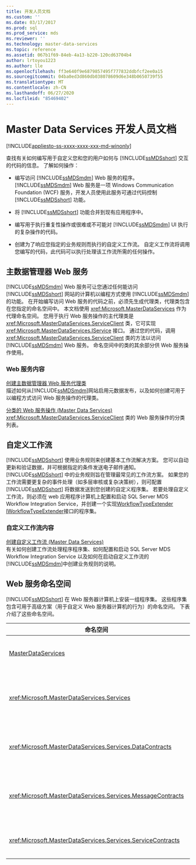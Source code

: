 ```yaml
---
title: 开发人员文档
ms.custom: ''
ms.date: 03/17/2017
ms.prod: sql
ms.prod_service: mds
ms.reviewer: ''
ms.technology: master-data-services
ms.topic: reference
ms.assetid: 067b1f69-84eb-4a13-b220-120cd63704b4
author: lrtoyou1223
ms.author: lle
ms.openlocfilehash: ff3e640f9e6879857495f777832ddbfcf2ee0a15
ms.sourcegitcommit: 04ba0ed3d860db038078609d6e348b0650739f55
ms.translationtype: MT
ms.contentlocale: zh-CN
ms.lasthandoff: 06/27/2020
ms.locfileid: "85469402"
---
```

# <a name="master-data-services-developer-documentation"></a>Master Data Services 开发人员文档

[!INCLUDE[appliesto-ss-xxxx-xxxx-xxx-md-winonly](../../includes/appliesto-ss-xxxx-xxxx-xxx-md-winonly.md)]

  查找有关如何编写用于自定义您和您的用户如何与 [!INCLUDE[ssMDSshort](../../includes/ssmdsshort-md.md)] 交互的代码的信息。 了解如何操作：  
  
-   编写访问 [!INCLUDE[ssMDSmdm](../../includes/ssmdsmdm-md.md)] Web 服务的程序。 [!INCLUDE[ssMDSmdm](../../includes/ssmdsmdm-md.md)] Web 服务是一项 Windows Communication Foundation (WCF) 服务，开发人员使用此服务可通过代码控制 [!INCLUDE[ssMDSshort](../../includes/ssmdsshort-md.md)] 功能。  
  
-   将 [!INCLUDE[ssMDSshort](../../includes/ssmdsshort-md.md)] 功能合并到现有应用程序中。  
  
-   编写用于执行重复性操作或很难或不可能对 [!INCLUDE[ssMDSmdm](../../includes/ssmdsmdm-md.md)] UI 执行的复杂操作的代码。  
  
-   创建为了响应您指定的业务规则而执行的自定义工作流。 自定义工作流将调用您编写的代码，此代码可以执行处理该工作流所需的任何操作。  
  
## <a name="master-data-manager-web-service"></a>主数据管理器 Web 服务  
 [!INCLUDE[ssMDSmdm](../../includes/ssmdsmdm-md.md)] Web 服务可让您通过任何能访问 [!INCLUDE[ssMDSshort](../../includes/ssmdsshort-md.md)] 网站的计算机以编程方式使用 [!INCLUDE[ssMDSmdm](../../includes/ssmdsmdm-md.md)] 的功能。 在开始编写访问 Web 服务的代码之前，必须先生成代理类，代理类包含在您指定的命名空间中。 本文档使用 <xref:Microsoft.MasterDataServices> 作为代理命名空间。 您用于执行 Web 服务操作的主代理类是 <xref:Microsoft.MasterDataServices.ServiceClient> 类，它可实现 <xref:Microsoft.MasterDataServices.IService> 接口。 通过您的代码，调用 <xref:Microsoft.MasterDataServices.ServiceClient> 类的方法以访问 [!INCLUDE[ssMDSmdm](../../includes/ssmdsmdm-md.md)] Web 服务。 命名空间中的类的其余部分供 Web 服务操作使用。  
  
### <a name="web-service-content"></a>Web 服务内容  
 [创建主数据管理器 Web 服务代理类](../../master-data-services/develop/create-master-data-manager-web-service-proxy-classes.md)  
 描述如何从[!INCLUDE[ssMDSmdm](../../includes/ssmdsmdm-md.md)]网站启用元数据发布，以及如何创建可用于以编程方式访问 Web 服务操作的代理类。  
  
 [分类的 Web 服务操作 &#40;Master Data Services&#41;](../../master-data-services/develop/categorized-web-service-operations-master-data-services.md)  
 <xref:Microsoft.MasterDataServices.ServiceClient> 类的 Web 服务操作的分类列表。  
  
## <a name="custom-workflows"></a>自定义工作流  
 [!INCLUDE[ssMDSshort](../../includes/ssmdsshort-md.md)] 使用业务规则来创建基本工作流解决方案。 您可以自动更新和验证数据，并可根据指定的条件发送电子邮件通知。 [!INCLUDE[ssMDSshort](../../includes/ssmdsshort-md.md)] 中的业务规则旨在管理最常见的工作流方案。 如果您的工作流需要更复杂的事件处理（如多层审核或复杂决策树），则可配置 [!INCLUDE[ssMDSshort](../../includes/ssmdsshort-md.md)] 将数据发送到您创建的自定义程序集。 若要处理自定义工作流，则必须在 web 应用程序计算机上配置和启动 SQL Server MDS Workflow Integration Service，并创建一个实现[WorkflowTypeExtender IWorkflowTypeExtender](/previous-versions/sql/sql-server-2016/hh758785(v=sql.130))接口的程序集。  
  
### <a name="custom-workflow-content"></a>自定义工作流内容  
 [创建自定义工作流 &#40;Master Data Services&#41;](../../master-data-services/develop/create-a-custom-workflow-master-data-services.md)  
 有关如何创建工作流处理程序程序集、如何配置和启动 SQL Server MDS Workflow Integration Service 以及如何在启动自定义工作流的[!INCLUDE[ssMDSmdm](../../includes/ssmdsmdm-md.md)]中创建业务规则的说明。  
  
## <a name="web-server-namespaces"></a>Web 服务命名空间  
 [!INCLUDE[ssMDSshort](../../includes/ssmdsshort-md.md)] 在 Web 服务器计算机上安装一组程序集。 这些程序集包含可用于高级方案（用于自定义 Web 服务器计算机的行为）的命名空间。 下表介绍了这些命名空间。  
  
|命名空间|说明|  
|---------------|-----------------|  
|[MasterDataServices](/previous-versions/sql/sql-server-2016/ff487448(v=sql.130))|包含的类可用于从模型创建部署包或将包部署到 [!INCLUDE[ssMDSshort](../../includes/ssmdsshort-md.md)] 数据库中。|  
|<xref:Microsoft.MasterDataServices.Services>|包含的类用于接收和处理通过[!INCLUDE[ssMDSmdm](../../includes/ssmdsmdm-md.md)] Web 应用程序对 Web 服务器计算机执行的 Web 服务操作。|  
|<xref:Microsoft.MasterDataServices.Services.DataContracts>|包含的类用于定义如何将客户端计算机的数据通过[!INCLUDE[ssMDSmdm](../../includes/ssmdsmdm-md.md)] Web 应用程序传递到 Web 服务器计算机。|  
|<xref:Microsoft.MasterDataServices.Services.MessageContracts>|包含的类用于定义如何将客户端计算机的请求和响应通过[!INCLUDE[ssMDSmdm](../../includes/ssmdsmdm-md.md)] Web 应用程序传递到 Web 服务器计算机。|  
|<xref:Microsoft.MasterDataServices.Services.ServiceContracts>|包含用来定义可通过[!INCLUDE[ssMDSmdm](../../includes/ssmdsmdm-md.md)] Web 服务调用的操作的接口。|  
  
  
